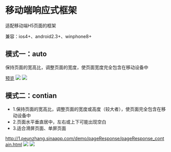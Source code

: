 <h1>移动端响应式框架</h1>
<p>适配移动端H5页面的框架</p>
<p>兼容：ios4+、android2.3+、winphone8+</p>
<h2>模式一：auto</h2>
<p>保持页面的宽高比，调整页面的宽度，使页面宽度完全包含在移动设备中</p>
<a href="http://1.peunzhang.sinaapp.com/demo/pageResponse/pageResponse_auto.html" target="_blank">预览</a>
<img src="https://raw.githubusercontent.com/peunzhang/pageResponse/master/pic/pageResponse_auto.png">
<img src="https://raw.githubusercontent.com/peunzhang/pageResponse/master/pic/pageResponse_auto.gif">
<h2>模式二：contian</h2>
<ul>
<li>1.保持页面的宽高比，调整页面的宽度或高度（较大者），使页面完全包含在移动设备中 </li>
<li>2.页面水平垂直居中，左右或上下可能出现空白</li>
<li>3.适合滑屏页面、单屏页面</li>
</ul>
<a href="http://1.peunzhang.sinaapp.com/demo/pageResponse/pageResponse_contain.html" target="_blank">http://1.peunzhang.sinaapp.com/demo/pageResponse/pageResponse_contain.html</a>
<img src="https://raw.githubusercontent.com/peunzhang/pageResponse/master/pic/pageResponse_contain.png">
<img src="https://raw.githubusercontent.com/peunzhang/pageResponse/master/pic/pageResponse_contain.gif">
